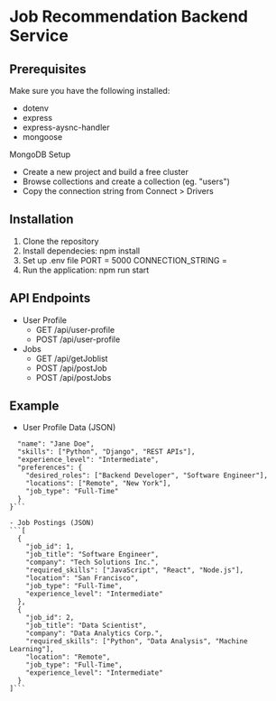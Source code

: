 # Job Recommendation Backend Service

## Prerequisites

Make sure you have the following installed:

- dotenv
- express
- express-aysnc-handler
- mongoose

MongoDB Setup
- Create a new project and build a free cluster
- Browse collections and create a collection (eg. "users")
- Copy the connection string from Connect > Drivers

## Installation

1. Clone the repository
2. Install dependecies:
    npm install
3. Set up .env file
    PORT = 5000
    CONNECTION_STRING = <your MongoDB connection string>
4. Run the application:
    npm run start

## API Endpoints

- User Profile
    - GET /api/user-profile
    - POST /api/user-profile
- Jobs
    - GET /api/getJoblist
    - POST /api/postJob
    - POST /api/postJobs

## Example

- User Profile Data (JSON)
```{
  "name": "Jane Doe",
  "skills": ["Python", "Django", "REST APIs"],
  "experience_level": "Intermediate",
  "preferences": {
    "desired_roles": ["Backend Developer", "Software Engineer"],
    "locations": ["Remote", "New York"],
    "job_type": "Full-Time"
  }
}```

- Job Postings (JSON)
```[
  {
    "job_id": 1,
    "job_title": "Software Engineer",
    "company": "Tech Solutions Inc.",
    "required_skills": ["JavaScript", "React", "Node.js"],
    "location": "San Francisco",
    "job_type": "Full-Time",
    "experience_level": "Intermediate"
  },
  {
    "job_id": 2,
    "job_title": "Data Scientist",
    "company": "Data Analytics Corp.",
    "required_skills": ["Python", "Data Analysis", "Machine Learning"],
    "location": "Remote",
    "job_type": "Full-Time",
    "experience_level": "Intermediate"
  }
]```
